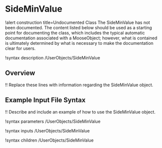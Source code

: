 # SideMinValue

!alert construction title=Undocumented Class
The SideMinValue has not been documented. The content listed below should be used as a starting point for
documenting the class, which includes the typical automatic documentation associated with a
MooseObject; however, what is contained is ultimately determined by what is necessary to make the
documentation clear for users.

!syntax description /UserObjects/SideMinValue

## Overview

!! Replace these lines with information regarding the SideMinValue object.

## Example Input File Syntax

!! Describe and include an example of how to use the SideMinValue object.

!syntax parameters /UserObjects/SideMinValue

!syntax inputs /UserObjects/SideMinValue

!syntax children /UserObjects/SideMinValue
